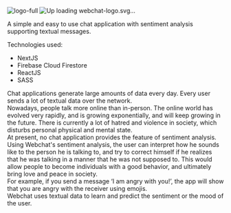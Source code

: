 ![logo-full](https://github.com/Ath1000/webchat/assets/85398966/a0b304e7-ee90-4fa8-94e9-96bbc24fd986)  ![Up<svg width="124" height="46" viewBox="0 0 124 46" fill="none" xmlns="http://www.w3.org/2000/svg">
<path d="M32.5029 0H12.5011C5.59694 0 0 5.59694 0 12.5011V32.5029C0 39.4071 5.59694 45.004 12.5011 45.004H32.5029C39.4071 45.004 45.004 39.4071 45.004 32.5029V12.5011C45.004 5.59694 39.4071 0 32.5029 0Z" fill="url(#paint0_linear_114_162)"/>
<g filter="url(#filter0_d_114_162)">
<path fill-rule="evenodd" clip-rule="evenodd" d="M23.1018 36.2614C30.4526 35.9473 36.3156 29.8886 36.3156 22.4605C36.3156 14.8314 30.1311 8.64673 22.5019 8.64673C14.8729 8.64673 8.68823 14.8314 8.68823 22.4605C8.68823 25.1468 9.45503 27.6539 10.7817 29.7751C10.9148 30.0901 11.1276 30.6644 11.4533 31.707C11.7912 32.7889 11.5769 33.8574 11.3972 34.6905L11.3814 34.7636C11.2988 35.1456 11.2262 35.4812 11.2309 35.7354C11.2335 35.8717 11.2581 35.9929 11.3219 36.0879C11.3873 36.1851 11.4883 36.2467 11.6262 36.2727C11.7568 36.2973 12.0341 36.3151 12.4135 36.3278C12.795 36.3407 13.285 36.3488 13.8443 36.3533C14.9629 36.3621 16.3604 36.3562 17.7264 36.3444C19.0925 36.3327 20.4272 36.3149 21.4206 36.3003C21.9171 36.2929 22.3284 36.2863 22.6155 36.2814C22.7591 36.2791 22.8716 36.2772 22.9482 36.2758L23.0357 36.2743L23.0581 36.2739L23.0637 36.2738H23.0652H23.0656C23.0656 36.2738 23.0656 36.2738 23.0655 36.2629L23.0656 36.2738C23.0792 36.2736 23.0917 36.2689 23.1018 36.2614ZM20.9036 36.1827C16.8403 35.7145 13.3137 33.4832 11.1083 30.2733C11.2292 30.6071 11.3817 31.0587 11.5726 31.6698C11.9215 32.7866 11.6988 33.8854 11.5194 34.7168L11.5056 34.7809C11.4211 35.172 11.3515 35.4941 11.3559 35.7331C11.3583 35.8579 11.3809 35.9515 11.4257 36.0182C11.4689 36.0824 11.5376 36.1288 11.6494 36.1498C11.7687 36.1723 12.0358 36.1899 12.4178 36.2029C12.7977 36.2158 13.2863 36.2238 13.8453 36.2283C14.9627 36.2371 16.3595 36.2312 17.7252 36.2194C18.867 36.2096 19.9868 36.1957 20.9036 36.1827Z" fill="white"/>
<path d="M12.9243 30.8726C12.9287 31.2393 13.0774 31.5794 13.1056 31.9433C13.1301 32.2585 13.2328 32.5639 13.2654 32.8784C13.2706 32.9284 13.2832 32.9813 13.2963 33.0301C13.3202 33.1198 13.2813 32.8447 13.2674 32.7528C13.2283 32.494 13.1604 32.2415 13.0788 31.9936C13.0326 31.8533 12.9872 31.7221 12.9016 31.5996C12.8948 31.5899 12.8706 31.525 12.8586 31.5284C12.8344 31.5354 12.8519 31.791 12.8519 31.8178C12.8519 31.9639 12.8474 32.1086 12.8761 32.2528C12.8968 32.3575 12.9243 32.4576 12.9243 32.5649C12.9243 32.5899 12.9252 32.5146 12.9231 32.4898C12.9143 32.3891 12.8943 32.2863 12.8774 32.187C12.8442 31.9922 12.8058 31.7955 12.7553 31.6043C12.728 31.5012 12.6845 31.3414 12.6102 31.2592C12.5531 31.1961 12.5032 31.1284 12.4592 31.0539C12.3541 30.8759 12.2723 30.7113 12.1323 30.5585C12.0915 30.5139 12.0618 30.4607 12.0115 30.4195C11.9613 30.3785 11.9082 30.3318 11.8611 30.2872C11.8298 30.2577 11.8432 30.2812 11.8584 30.3047C11.8824 30.3418 11.8706 30.3896 11.898 30.4262C11.928 30.4662 11.96 30.5616 11.9692 30.6121C11.9906 30.7301 12.0776 30.8446 12.1027 30.9638C12.1176 31.0345 12.1251 31.0999 12.1417 31.1679C12.1601 31.2436 12.1709 31.3196 12.1873 31.3935C12.1997 31.4494 12.1957 31.5479 12.2236 31.5949C12.251 31.6411 12.2598 31.7186 12.2598 31.7721C12.2598 31.8453 12.3049 31.9081 12.3082 31.987C12.3116 32.0702 12.3542 32.1484 12.3565 32.2313C12.359 32.3213 12.4048 32.404 12.4048 32.4971C12.4048 32.5742 12.4333 32.6363 12.4504 32.7092C12.479 32.8305 12.4532 32.9842 12.4532 33.108C12.4532 33.1872 12.4977 33.2588 12.5014 33.3375C12.5041 33.3928 12.5462 33.4368 12.5498 33.492C12.5514 33.5175 12.5429 33.5499 12.5558 33.5731C12.5766 33.6104 12.562 33.6905 12.562 33.7336C12.562 33.7851 12.562 33.6306 12.562 33.5791" stroke="white" stroke-width="0.375033" stroke-linecap="round"/>
<path d="M12.5152 33.407C12.5152 33.4351 12.515 33.4609 12.5049 33.4875C12.4965 33.5099 12.4982 33.5337 12.4943 33.5571C12.4905 33.5793 12.4818 33.5979 12.4818 33.6205C12.4818 33.6885 12.4818 33.7565 12.4818 33.8245C12.4818 33.8861 12.4714 33.9455 12.4568 34.0044C12.444 34.0551 12.4508 34.1065 12.4376 34.1569C12.4297 34.1875 12.4275 34.2163 12.4275 34.2477C12.4275 34.2742 12.4166 34.2961 12.415 34.3224C12.4135 34.3461 12.4049 34.3763 12.3964 34.398C12.384 34.4302 12.3963 34.3804 12.3973 34.372C12.3996 34.3538 12.4009 34.3383 12.4056 34.32C12.4097 34.3048 12.4134 34.2571 12.4107 34.2727C12.4047 34.3089 12.4015 34.34 12.3866 34.3744C12.3782 34.3937 12.369 34.4106 12.363 34.4304C12.3571 34.4502 12.3501 34.4735 12.3407 34.4917C12.3325 34.5078 12.3278 34.5289 12.3273 34.547C12.327 34.5546 12.3272 34.5521 12.3282 34.5446C12.3309 34.5234 12.3354 34.5025 12.3398 34.4816C12.3575 34.3962 12.3756 34.3113 12.3899 34.2255" stroke="white" stroke-width="0.375033" stroke-linecap="round"/>
<path d="M12.39 34.5342C12.3746 34.5973 12.3647 34.6672 12.3367 34.7267C12.3314 34.738 12.3285 34.7454 12.32 34.7546C12.3073 34.7683 12.294 34.814 12.294 34.768C12.294 34.7514 12.294 34.7346 12.294 34.718C12.294 34.6885 12.2726 34.741 12.2699 34.7481C12.2431 34.8162 12.2209 34.8878 12.1875 34.9529C12.1695 34.988 12.1547 35.023 12.1476 35.0621C12.1405 35.1011 12.1228 35.1371 12.1228 35.1782C12.1228 35.2192 12.1051 35.2549 12.0987 35.2946C12.0935 35.3271 12.0872 35.3601 12.079 35.3922C12.0503 35.5038 12.0429 35.6256 12.0604 35.7392C12.0661 35.7762 12.0729 35.8171 12.0843 35.8526C12.0877 35.8631 12.0934 35.8736 12.0996 35.8828C12.1065 35.8929 12.1114 35.9075 12.1186 35.9162C12.15 35.9542 12.1889 35.9544 12.2272 35.9788C12.2607 36.0002 12.3154 36.0017 12.3545 36.0102C12.3689 36.0133 12.3839 36.0206 12.3986 36.0206C12.4097 36.0206 12.4204 36.0199 12.4311 36.0233C12.4685 36.0351 12.5049 36.0403 12.5433 36.0477C12.5752 36.0538 12.6023 36.0623 12.6349 36.0623C12.6968 36.0623 12.763 36.0562 12.8242 36.0665C12.8621 36.0728 12.8954 36.0791 12.9342 36.0791C12.9782 36.0791 13.0227 36.077 13.0663 36.0832C13.0941 36.0872 13.1227 36.0912 13.1509 36.0916C13.1826 36.0918 13.2066 36.096 13.2369 36.1015C13.2575 36.1053 13.2789 36.1037 13.2997 36.1068C13.3175 36.1096 13.3338 36.1171 13.3514 36.1201C13.3723 36.1236 13.3958 36.1207 13.4168 36.1207C13.4706 36.1207 13.5244 36.1207 13.578 36.1207C13.7063 36.1207 13.8346 36.1207 13.9629 36.1207C13.9813 36.1207 13.9952 36.1276 14.0125 36.1289C14.0354 36.1306 14.0591 36.1291 14.0821 36.1291C14.1545 36.1291 14.2256 36.1375 14.298 36.1375C14.4288 36.1375 14.5592 36.1416 14.69 36.1416C14.743 36.1416 14.7956 36.1459 14.8487 36.1459C14.9002 36.1459 14.9526 36.1427 15.0036 36.15" stroke="white" stroke-width="0.375033" stroke-linecap="round"/>
<path d="M15.0446 36.1201H21.6897" stroke="white" stroke-width="0.375033" stroke-linecap="round"/>
<path d="M12.3247 31.0852C12.3413 31.3669 12.4467 31.633 12.4754 31.9109C12.4907 32.0598 12.5515 32.2227 12.6157 32.3567C12.7611 32.66 12.8177 32.9976 12.8177 33.3317C12.8177 33.6661 12.8177 34.0005 12.8177 34.3347C12.8177 34.4594 12.7707 34.549 12.7438 34.6669C12.7108 34.8112 12.6463 34.9398 12.6013 35.0797C12.5897 35.1162 12.5964 35.1586 12.5959 35.1961C12.5953 35.2377 12.5808 35.2723 12.5739 35.3125C12.5675 35.3498 12.5714 35.3846 12.5562 35.4207C12.5488 35.4382 12.516 35.5205 12.5239 35.4583C12.5405 35.3282 12.5773 35.1974 12.6034 35.0688C12.6498 34.8403 12.6838 34.6089 12.7342 34.3814C12.7598 34.2655 12.7784 34.1536 12.7807 34.0348C12.7829 33.9191 12.7674 34.0313 12.7472 34.0876C12.6903 34.2455 12.6265 34.4011 12.5725 34.56C12.526 34.697 12.4963 34.839 12.4487 34.9757C12.406 35.0977 12.3943 35.2226 12.3425 35.34C12.3066 35.4212 12.1538 35.6227 12.2658 35.6919C12.4907 35.8305 12.7066 35.8548 12.9628 35.8548C13.1876 35.8548 13.4307 35.8295 13.653 35.8624C13.7549 35.8774 13.8587 35.8918 13.9598 35.9109C14.027 35.9236 14.0844 35.9506 14.1542 35.9528C14.4203 35.9608 14.6877 35.9534 14.954 35.9534C15.084 35.9534 15.227 35.9704 15.3559 35.952C15.4424 35.9396 15.5307 35.9078 15.6174 35.8918C15.7291 35.8711 15.8447 35.8623 15.9536 35.8301C16.3225 35.7212 16.7317 35.7562 17.1114 35.7562C17.6909 35.7562 18.2704 35.7562 18.8499 35.7562C19.1954 35.7562 19.5409 35.7562 19.8864 35.7562C19.9438 35.7562 20.0011 35.7562 20.0583 35.7562C20.1161 35.7562 20.0932 35.789 20.1261 35.8055" stroke="white" stroke-width="0.375033" stroke-linecap="round"/>
<path d="M19.3744 35.6575C19.094 35.6436 18.8135 35.6073 18.5329 35.589C18.271 35.5721 18.0171 35.5125 17.7613 35.4576C17.481 35.3975 17.2012 35.3399 16.9218 35.2761C16.6493 35.214 16.3704 35.1862 16.0974 35.1262C15.5662 35.0095 15.0462 34.7384 14.6116 34.4142C14.4753 34.3123 14.3922 34.1923 14.2912 34.0588C14.2206 33.9655 14.1307 33.9026 14.0378 33.8335C13.9503 33.7684 13.89 33.683 13.8222 33.5986C13.7492 33.5078 13.6728 33.4163 13.6093 33.3186C13.5053 33.1585 13.4025 32.9979 13.2984 32.8379C13.2343 32.7394 13.2065 32.6256 13.1574 32.5216C13.1341 32.4725 13.0663 32.3439 13.0643 32.4764C13.0598 32.7706 13.0643 33.0654 13.0643 33.3597C13.0643 33.476 13.0855 33.6146 13.0588 33.7281C13.0316 33.8431 12.9859 33.9609 12.9684 34.0773C12.9534 34.1774 12.9176 34.2789 12.9164 34.3785C12.9151 34.4804 12.904 34.5814 12.904 34.6839C12.904 34.7806 12.9059 34.8775 12.904 34.9742C12.9025 35.0561 12.8646 35.1277 12.8451 35.2056C12.8267 35.2792 12.7966 35.3582 12.7712 35.4303C12.7506 35.4886 12.7506 35.5518 12.7342 35.611C12.7168 35.6738 12.7749 35.6175 12.7937 35.6014C12.8441 35.5584 12.91 35.5096 12.9479 35.4549C12.9765 35.4134 12.9967 35.3594 13.0095 35.3111C13.0256 35.2494 13.0608 35.1959 13.0765 35.1343C13.1271 34.9376 13.1323 34.7318 13.1629 34.5319C13.177 34.4395 13.2054 34.35 13.2176 34.2573C13.2276 34.181 13.2195 34.1043 13.2271 34.028C13.2348 33.9527 13.2553 33.8835 13.2724 33.8102C13.2902 33.7341 13.2914 33.6555 13.3134 33.5802C13.3339 33.5103 13.3512 33.4474 13.36 33.3747C13.3637 33.3446 13.3839 33.2727 13.3847 33.3487C13.3877 33.6581 13.3847 33.9677 13.3847 34.2771C13.3847 34.5402 13.4077 34.8148 13.3724 35.0755C13.3572 35.1876 13.3139 35.2919 13.3108 35.4055C13.3098 35.4413 13.2559 35.5158 13.2244 35.5315C13.1811 35.5531 13.1013 35.618 13.1013 35.5398C13.1013 35.1203 13.1843 34.6881 13.2641 34.2771C13.3217 33.9816 13.2984 33.6748 13.2984 33.3747C13.2984 33.2319 13.2984 33.089 13.2984 32.9462" stroke="white" stroke-width="0.375033" stroke-linecap="round"/>
<path d="M13.0889 32.0588C13.4394 32.2937 13.7502 32.5816 14.0995 32.8189C14.2891 32.9477 14.4831 33.0837 14.6898 33.1846C14.7189 33.1988 14.8508 33.2626 14.7499 33.1982C14.2116 32.8547 13.6386 32.5793 13.0848 32.2644C12.995 32.2132 13.2098 32.4302 13.286 32.4999C13.552 32.7422 13.8954 32.9063 14.2119 33.0709C14.3124 33.1232 14.4179 33.1832 14.5281 33.2147C14.5638 33.2248 14.4584 33.1893 14.4226 33.1791C14.1901 33.1122 13.9583 33.0584 13.7188 33.0216C13.6902 33.0172 13.6049 33.0068 13.6318 33.0174C13.7054 33.0466 13.7861 33.0666 13.8626 33.0846C14.357 33.2012 14.863 33.2763 15.3607 33.379C15.5721 33.4226 15.7837 33.4653 15.9954 33.5077C16.0454 33.5177 16.1964 33.5378 16.1454 33.5378C16.065 33.5378 15.9686 33.5158 15.8934 33.503C15.5341 33.4412 15.1768 33.3757 14.8143 33.3338C14.4648 33.2934 14.112 33.2654 13.7599 33.2639C13.6962 33.2637 13.6283 33.2638 13.5654 33.2791C13.4579 33.305 13.6451 33.3725 13.6641 33.3776C13.9556 33.4566 14.2731 33.4386 14.5719 33.4392C14.673 33.4395 14.7825 33.4295 14.8835 33.4413C14.9245 33.4461 14.8035 33.4648 14.7623 33.468C14.4496 33.4921 14.1335 33.472 13.8202 33.479C13.7609 33.4802 13.6843 33.4758 13.6243 33.4878C13.562 33.5003 13.7512 33.4886 13.8147 33.4886C14.2782 33.4886 14.743 33.4835 15.2059 33.5132C15.2599 33.5166 15.419 33.5347 15.3655 33.5426C15.2549 33.559 15.1346 33.55 15.0238 33.5502C14.6111 33.551 14.1969 33.539 13.7846 33.5583C13.6737 33.5636 13.343 33.5761 13.4532 33.5899C13.8437 33.6387 14.2466 33.6211 14.639 33.6241C15.0553 33.6272 15.4787 33.6294 15.8906 33.6981C15.8974 33.6992 15.9049 33.6996 15.9105 33.7035C15.9234 33.7125 15.8796 33.7094 15.864 33.7097C15.7475 33.7125 15.6306 33.7104 15.5141 33.7104C15.0774 33.7104 14.6366 33.6929 14.2009 33.7241C14.0718 33.7334 13.9383 33.7469 13.8119 33.7761C13.7596 33.7882 13.7733 33.7989 13.8174 33.809C14.1185 33.8779 14.4355 33.8983 14.7432 33.9049C14.926 33.9088 15.1093 33.9076 15.2922 33.9076C15.3417 33.9076 15.4342 33.8964 15.4881 33.9103C15.5118 33.9165 15.4393 33.9186 15.4148 33.9193C15.2746 33.9223 15.1339 33.9196 14.9937 33.9199C14.6188 33.9205 14.2091 33.8833 13.8393 33.9638C13.7529 33.9825 13.8677 34.0038 13.8832 34.0069C14.053 34.04 14.2285 34.0453 14.4007 34.05C14.8538 34.0624 15.3075 34.0555 15.7606 34.0555C16.5749 34.0555 14.1318 34.048 13.3175 34.0583C13.177 34.06 13.0326 34.0584 12.8924 34.0739C12.8444 34.0793 12.8456 34.0881 12.8917 34.1006C13.3593 34.2275 13.8586 34.2748 14.3377 34.3307C14.931 34.4 15.5311 34.4467 16.1139 34.5841C16.1458 34.5916 16.2358 34.6094 16.1405 34.6156C15.9749 34.6263 15.8072 34.6222 15.6415 34.6224C15.1223 34.6232 14.5939 34.5944 14.0762 34.6402C14.0293 34.6443 13.9007 34.6444 13.9386 34.6723C13.9858 34.7072 14.1518 34.7115 14.1954 34.7156C14.8204 34.7732 15.4555 34.7445 16.0824 34.7456C16.1221 34.7457 16.1618 34.7456 16.2015 34.7463C16.2888 34.7478 16.1874 34.7512 16.17 34.7518C15.911 34.76 15.6514 34.7577 15.3922 34.758C14.7905 34.7585 14.1889 34.7546 13.5873 34.7676C13.513 34.7692 13.5984 34.7463 13.6188 34.7402C13.7487 34.7012 13.8807 34.6702 14.0118 34.6361C14.031 34.6312 14.1746 34.6086 14.1974 34.5799C14.2232 34.5477 14.1175 34.5564 14.0762 34.5539C13.7981 34.5367 13.5138 34.5431 13.2354 34.5512C13.1906 34.5526 13.0575 34.5604 13.1019 34.5663C13.2325 34.5836 13.3744 34.5728 13.5052 34.5731C13.8402 34.5737 14.1752 34.5731 14.5104 34.5731C14.9414 34.5731 13.6284 34.5246 13.2204 34.6634C13.0604 34.718 13.2939 34.8288 13.3463 34.8525C13.6701 34.9977 14.0248 35.0586 14.3734 35.1099C14.4434 35.1202 14.5139 35.1312 14.5843 35.1386C14.5988 35.1402 14.6163 35.14 14.587 35.14C14.3119 35.14 14.0362 35.1351 13.7613 35.1455C13.6454 35.1499 13.5155 35.1504 13.4039 35.1886C13.3175 35.2181 13.4345 35.2229 13.449 35.2236C13.9937 35.2477 14.5431 35.2251 15.0882 35.2262C15.2462 35.2266 15.4136 35.2184 15.5716 35.2386C15.5831 35.2401 15.5954 35.2405 15.6059 35.2455C15.6249 35.2545 15.564 35.2507 15.5428 35.251C15.0573 35.2546 14.5713 35.2426 14.0858 35.2564C13.939 35.2606 13.7717 35.2563 13.6278 35.2955C13.5164 35.3259 13.6829 35.357 13.6956 35.3591C13.935 35.3989 14.1861 35.3938 14.4275 35.3968C14.7116 35.4003 14.9958 35.3989 15.2799 35.3989C15.3727 35.3989 15.4742 35.391 15.5675 35.3995C15.6294 35.4051 15.4433 35.4073 15.3812 35.4084C14.9974 35.416 14.6134 35.4049 14.2296 35.4166C14.0516 35.4221 13.8719 35.4274 13.6948 35.4475C13.6718 35.45 13.6128 35.4714 13.6339 35.481C13.7373 35.5283 13.8732 35.544 13.9817 35.557C14.3024 35.5954 14.6261 35.6009 14.9485 35.6057C15.1819 35.609 15.4156 35.6053 15.649 35.6098C15.677 35.6103 15.8386 35.5994 15.8756 35.6275C15.8806 35.6314 15.8634 35.6313 15.8571 35.6317C15.8225 35.6339 15.6699 35.633 15.664 35.633C15.4456 35.633 15.2272 35.633 15.0088 35.633C14.5788 35.633 14.1422 35.6129 13.7133 35.6522C13.7003 35.6534 13.6266 35.6577 13.7072 35.6577C13.8703 35.6577 14.0336 35.6577 14.1967 35.6577C14.8599 35.6577 15.5232 35.6577 16.1864 35.6577C16.3112 35.6577 16.4388 35.6524 16.5637 35.6583C16.6342 35.6617 16.4227 35.6663 16.3522 35.6673C15.0238 35.6855 13.6943 35.67 12.3659 35.67C11.3488 35.67 14.3999 35.6665 15.4168 35.67C15.7084 35.6709 16.5818 35.6952 16.2905 35.7069C16.0568 35.7164 15.8206 35.7069 15.5866 35.7069C15.4552 35.7069 15.0612 35.6997 15.1923 35.7097C15.6632 35.7459 16.1508 35.6765 16.6164 35.6179C16.8713 35.5859 17.1256 35.5459 17.3785 35.5009C17.4619 35.486 17.548 35.4724 17.6284 35.444C17.6739 35.428 17.6548 35.4211 17.6168 35.418C17.4843 35.407 17.349 35.4114 17.2162 35.4111C16.6204 35.4103 14.8342 35.412 15.4292 35.4426C16.1151 35.478 16.8091 35.4481 17.4956 35.4481C17.7647 35.4481 18.0338 35.4481 18.3028 35.4481C18.352 35.4481 18.4987 35.4443 18.4501 35.4509C18.3328 35.4668 18.1983 35.4593 18.0837 35.4598C17.5938 35.4621 17.1037 35.4605 16.6137 35.4605C15.7574 35.4605 14.901 35.4605 14.0447 35.4605C14.0007 35.4605 13.9566 35.4605 13.9126 35.4605C13.8918 35.4605 13.8711 35.4605 13.8503 35.4605C13.8393 35.4605 13.8722 35.4605 13.8832 35.4605C14.1397 35.4605 14.3962 35.4609 14.6528 35.4605C15.1707 35.4596 15.6885 35.456 16.2063 35.4475C16.5033 35.4426 16.8058 35.4453 17.1026 35.4208C17.1402 35.4176 17.2485 35.4064 17.2129 35.394C17.1285 35.3649 16.9148 35.387 16.8492 35.3865C15.9944 35.3805 15.1426 35.327 14.2885 35.2961C14.1685 35.2918 13.8082 35.2879 13.9283 35.2879C14.0867 35.2879 14.2451 35.2888 14.4035 35.2879C15.5357 35.2821 16.6771 35.2621 17.8009 35.114C17.9532 35.094 18.1636 35.0799 18.3138 35.025C18.3756 35.0025 18.1857 34.9911 18.1201 34.988C17.317 34.95 16.5067 34.9798 15.7031 34.9798C15.1951 34.9798 13.6709 34.9798 14.179 34.9798C14.6929 34.9798 15.2069 34.9798 15.7209 34.9798C16.4074 34.9798 17.0939 34.9798 17.7804 34.9798C18.3062 34.9798 16.7287 34.9798 16.2029 34.9798C15.5876 34.9798 13.7417 34.9828 14.357 34.9798C15.1242 34.9761 15.8794 34.8963 16.6369 34.7745C16.7397 34.7578 16.8422 34.7395 16.9445 34.7196C16.9989 34.7091 17.1424 34.7041 17.1019 34.6662C17.0359 34.6044 16.7468 34.6207 16.6822 34.6183C16.058 34.5951 15.4331 34.6169 14.8089 34.5909C14.785 34.5899 14.7613 34.5894 14.7376 34.5868C14.6864 34.5811 14.8408 34.5854 14.8924 34.5854C15.1941 34.5854 15.4958 34.5867 15.7975 34.5854C16.1533 34.5839 16.5111 34.5859 16.8657 34.5532C16.9301 34.5473 17.1154 34.5117 17.0519 34.4992C16.8691 34.4629 16.6561 34.4774 16.4733 34.4759C16.1061 34.4727 15.7389 34.4753 15.3717 34.4746C15.2348 34.4742 14.8312 34.4991 14.9615 34.4574C15.1251 34.405 15.3145 34.3965 15.4826 34.3663C15.601 34.345 15.7694 34.334 15.8811 34.2773C15.9451 34.2448 15.836 34.203 15.8195 34.1965C15.657 34.133 15.4691 34.122 15.2963 34.1171C15.2902 34.1169 15.2279 34.1176 15.2847 34.1095C15.3917 34.0943 15.5 34.0876 15.6072 34.0746C15.7557 34.0566 15.9034 34.0329 16.0509 34.0083C16.0863 34.0023 16.2063 33.9961 16.2453 33.9691C16.269 33.9529 16.1885 33.9583 16.1598 33.9589C16.0864 33.9605 16.0128 33.9673 15.94 33.976C15.8271 33.9896 15.9385 34.0221 15.9865 34.0363C16.0106 34.0434 16.1574 34.0623 16.1673 34.091C16.1827 34.1361 16.2012 34.1804 16.2165 34.2253C16.2477 34.3158 16.1432 34.4368 16.0741 34.4786C15.9835 34.5336 15.8521 34.5159 15.751 34.5334C15.6636 34.5484 15.5731 34.5948 15.5223 34.6703C15.4641 34.7568 15.4385 34.8762 15.4333 34.9785C15.4267 35.1077 15.4181 35.2494 15.4361 35.3783C15.4523 35.4955 15.5833 35.5569 15.6935 35.559C15.9671 35.5645 16.2414 35.559 16.5151 35.559" stroke="white" stroke-width="0.375033" stroke-linecap="round"/>
<path d="M14.0997 34.2282C13.9305 34.0929 13.7684 33.9576 13.6368 33.7844C13.6091 33.7481 13.5959 33.7085 13.5696 33.6733" stroke="white" stroke-width="0.375033" stroke-linecap="round"/>
<path d="M13.5817 34.1043C13.5536 34.0313 13.4956 33.9392 13.4956 33.8582" stroke="white" stroke-width="0.375033" stroke-linecap="round"/>
<path d="M11.2012 30.2368C11.2692 30.3313 11.3338 30.4373 11.3604 30.5507C11.3771 30.6214 11.4065 30.6895 11.4246 30.7601C11.4347 30.7999 11.4586 30.8264 11.4618 30.8676C11.4631 30.8845 11.4858 30.9049 11.4918 30.9235C11.4986 30.9448 11.4984 30.9678 11.513 30.9856C11.5542 31.0359 11.6077 31.1385 11.6107 31.2069C11.6161 31.327 11.6792 31.4394 11.6852 31.5586C11.6868 31.5913 11.6956 31.6427 11.7131 31.6702C11.7408 31.7137 11.7466 31.7782 11.7829 31.8146C11.8172 31.8488 11.827 31.9312 11.8434 31.9753C11.8707 32.0486 11.8921 32.1426 11.8998 32.22C11.9058 32.2796 11.9321 32.3393 11.9365 32.3984C11.9389 32.4299 11.9521 32.4599 11.9624 32.4894C11.9821 32.5461 11.9738 32.608 11.9882 32.6657C12.0095 32.7508 12.0186 32.8255 12.0203 32.9124C12.0212 32.9573 12.0443 32.9972 12.0534 33.0406C12.0668 33.1046 12.0575 33.1777 12.0575 33.2428C12.0575 33.3143 12.0575 33.3858 12.0575 33.4574C12.0575 33.4715 12.0575 33.5519 12.0575 33.5024C12.0575 33.464 12.0575 33.4255 12.0575 33.3871C12.0575 33.3306 12.0536 33.2768 12.0487 33.2211C12.046 33.1892 12.0288 33.168 12.0208 33.1373C12.0167 33.1214 12.0017 33.0688 12.0017 33.1131C12.0017 33.2612 12.0086 33.4031 11.9758 33.5464C11.9635 33.6004 11.9738 33.6691 11.9738 33.7243C11.9738 33.7971 11.977 33.8708 11.9738 33.9435C11.971 34.0048 11.9338 34.066 11.9277 34.127C11.9219 34.1849 11.8963 34.2348 11.8853 34.2899C11.8686 34.3738 11.8554 34.4573 11.8414 34.5413C11.8333 34.5897 11.8066 34.6318 11.799 34.6798C11.7914 34.7276 11.7919 34.7635 11.7741 34.8102C11.7465 34.883 11.7252 34.9759 11.7224 35.0542C11.7209 35.0976 11.6941 35.127 11.6873 35.168C11.6818 35.2011 11.6851 35.2365 11.6702 35.2679C11.6504 35.3096 11.6141 35.3619 11.6107 35.41C11.6095 35.4274 11.5881 35.4673 11.6014 35.4255C11.6113 35.3948 11.6105 35.3639 11.6206 35.333C11.6433 35.2629 11.6335 35.1935 11.6614 35.1246C11.6787 35.0819 11.6972 35.0355 11.7178 34.9942C11.7238 34.9822 11.7416 34.9282 11.741 34.9529C11.7397 35.0106 11.725 35.073 11.7111 35.1288C11.6989 35.1775 11.691 35.232 11.6749 35.2793C11.6456 35.3649 11.6364 35.4552 11.6128 35.5424C11.6037 35.576 11.5735 35.6879 11.5735 35.5937C11.5735 35.5544 11.5737 35.5233 11.5875 35.4865C11.5937 35.47 11.612 35.3941 11.6107 35.441C11.6094 35.4877 11.5928 35.53 11.5776 35.5734C11.5672 35.6035 11.577 35.637 11.5689 35.6681C11.5681 35.6711 11.5442 35.7789 11.5363 35.7711C11.5141 35.7488 11.5378 35.5583 11.5549 35.5378C11.5945 35.4903 11.5435 35.6617 11.527 35.7213C11.5186 35.7517 11.5151 35.7828 11.5083 35.8134C11.4993 35.8541 11.499 35.8919 11.499 35.9333C11.499 35.998 11.5676 35.9918 11.6118 36.0083C11.7155 36.0472 11.8324 36.0132 11.936 36.0586C11.9688 36.0728 12.0331 36.0798 12.0689 36.0823C12.0901 36.0837 12.105 36.1002 12.1248 36.101C12.1474 36.1017 12.1703 36.101 12.193 36.101C12.2165 36.101 12.262 36.1065 12.223 36.0771C12.1564 36.0272 12.0724 35.9977 12.0296 35.9199C11.976 35.8224 11.9272 35.7084 11.9272 35.5962C11.9272 35.5719 11.9387 35.4088 11.9122 35.4985C11.8909 35.5705 11.8635 35.6394 11.8357 35.7089C11.8213 35.7451 11.8237 35.7867 11.8062 35.8217C11.7683 35.8974 11.8481 35.657 11.8776 35.5775C11.9206 35.4617 11.9728 35.3493 12.01 35.2311C12.0452 35.1189 12.0636 35.0017 12.0844 34.8862C12.1136 34.7238 12.1446 34.5595 12.1858 34.3996C12.2015 34.3386 12.2058 34.2762 12.223 34.2155C12.2396 34.1572 12.2322 34.094 12.2499 34.0377C12.2811 33.9384 12.3165 33.8178 12.3182 33.7119C12.3197 33.6114 12.3182 33.5109 12.3182 33.4103C12.3182 33.3307 12.3282 33.2437 12.3176 33.1647C12.3081 33.0929 12.3108 33.0203 12.2902 32.9496C12.2755 32.8989 12.2746 32.8434 12.2644 32.7914C12.2565 32.7513 12.237 32.7165 12.2297 32.6755C12.2162 32.5995 12.1982 32.5208 12.1785 32.4459C12.1513 32.3419 12.1377 32.233 12.1046 32.131C12.0748 32.0394 12.0682 31.9365 12.0317 31.8481C12.0016 31.7755 12.0002 31.6896 11.9738 31.6154C11.9447 31.5342 11.9584 31.4358 11.9231 31.3589C11.8983 31.305 11.8976 31.2314 11.8341 31.2234" stroke="white" stroke-width="0.375033" stroke-linecap="round"/>
<path d="M11.4873 31.0044C11.4901 31.1023 11.5088 31.2008 11.5197 31.298C11.5283 31.3757 11.5255 31.248 11.5234 31.2313C11.5195 31.1994 11.5054 31.1705 11.5018 31.1388C11.4966 31.0916 11.5097 31.1779 11.513 31.1885C11.5563 31.3262 11.6196 31.451 11.6515 31.5928C11.6664 31.659 11.6837 31.7242 11.7005 31.7898C11.712 31.8349 11.7149 31.8756 11.7374 31.9176C11.7761 31.9899 11.8121 32.0783 11.8224 32.1605C11.8295 32.2172 11.8483 32.2709 11.8605 32.3273C11.8737 32.3875 11.8755 32.4508 11.8755 32.5121C11.8755 32.6948 11.8755 32.8774 11.8755 33.06C11.8755 33.1387 11.8755 33.2173 11.8755 33.296C11.8755 33.3672 11.8973 33.4351 11.8887 33.5092C11.8844 33.5467 11.8873 33.5893 11.8721 33.624C11.8605 33.6505 11.8531 33.6852 11.8531 33.714C11.8531 33.7577 11.843 33.8088 11.8344 33.8517C11.8253 33.8971 11.83 33.942 11.8195 33.9876C11.7976 34.0824 11.7677 34.1773 11.7556 34.2742C11.7431 34.3746 11.7017 34.4731 11.6963 34.5757C11.6936 34.6277 11.6734 34.6786 11.6623 34.7292C11.653 34.7716 11.643 34.8134 11.6349 34.8561C11.6177 34.9477 11.5876 35.0413 11.5582 35.1293C11.5303 35.213 11.5152 35.3018 11.5022 35.3889C11.4925 35.4548 11.4724 35.5131 11.4724 35.5801" stroke="white" stroke-width="0.375033" stroke-linecap="round"/>
<path d="M10.5386 29.2302C10.857 29.8344 11.0096 30.202 11.2428 30.8162" stroke="white" stroke-width="0.125011" stroke-linecap="round"/>
</g>
<path d="M60.2121 28.2651L57.004 16.5327H58.4477L60.8996 26.0883H61.0142L63.5118 16.5327H65.116L67.6136 26.0883H67.7282L70.1801 16.5327H71.6238L68.4157 28.2651H66.9491L64.3598 18.9159H64.268L61.6786 28.2651H60.2121ZM76.0808 28.4485C75.2328 28.4485 74.5015 28.2614 73.8866 27.887C73.2755 27.5089 72.8039 26.982 72.4715 26.3059C72.1432 25.6262 71.979 24.8356 71.979 23.9343C71.979 23.033 72.1432 22.2386 72.4715 21.5512C72.8039 20.8598 73.2661 20.3214 73.8579 19.9356C74.4538 19.5461 75.1488 19.3513 75.9431 19.3513C76.4016 19.3513 76.8541 19.4276 77.3009 19.5805C77.7478 19.7333 78.1546 19.9815 78.5211 20.3251C78.8878 20.6651 79.18 21.1158 79.3976 21.6772C79.6154 22.2386 79.7241 22.9298 79.7241 23.751V24.3239H72.9414V23.1551H78.3493C78.3493 22.6587 78.25 22.2156 78.0514 21.8261C77.8566 21.4365 77.5779 21.129 77.2151 20.9039C76.8559 20.6785 76.4321 20.5657 75.9431 20.5657C75.4047 20.5657 74.9388 20.6995 74.5454 20.9669C74.1558 21.2304 73.8561 21.574 73.646 21.998C73.4359 22.422 73.3309 22.8763 73.3309 23.3615V24.1405C73.3309 24.805 73.4455 25.3684 73.6746 25.8305C73.9076 26.2888 74.2303 26.6383 74.6428 26.8788C75.0552 27.1156 75.5346 27.234 76.0808 27.234C76.4358 27.234 76.7566 27.1845 77.0431 27.0851C77.3334 26.982 77.5836 26.8292 77.7936 26.6267C78.0037 26.4205 78.166 26.1646 78.2806 25.8591L79.5867 26.2258C79.4492 26.6687 79.2181 27.0584 78.8935 27.3945C78.5688 27.7267 78.1679 27.9864 77.6905 28.1736C77.213 28.3569 76.6765 28.4485 76.0808 28.4485ZM81.9641 28.2651V16.5327H83.316V20.8637H83.4306C83.5299 20.7109 83.6674 20.5162 83.8432 20.2794C84.0226 20.0388 84.2786 19.8248 84.6108 19.6376C84.9469 19.4467 85.4014 19.3513 85.9743 19.3513C86.7152 19.3513 87.3682 19.5365 87.9335 19.907C88.4986 20.2774 88.9397 20.8025 89.2568 21.4824C89.5738 22.1622 89.7322 22.9642 89.7322 23.8885C89.7322 24.8203 89.5738 25.628 89.2568 26.3116C88.9397 26.9915 88.5007 27.5185 87.9392 27.8928C87.3778 28.2633 86.7305 28.4485 85.9972 28.4485C85.4319 28.4485 84.9793 28.3549 84.6394 28.1678C84.2996 27.9768 84.0379 27.761 83.8546 27.5205C83.6713 27.276 83.5299 27.0735 83.4306 26.9132H83.2703V28.2651H81.9641ZM83.2932 23.8656C83.2932 24.53 83.3906 25.1164 83.5854 25.6242C83.7802 26.1283 84.0647 26.5237 84.4389 26.8101C84.8133 27.0927 85.2715 27.234 85.8138 27.234C86.3791 27.234 86.8508 27.0851 87.2289 26.7872C87.6107 26.4854 87.8972 26.0806 88.0881 25.5728C88.2829 25.0609 88.3803 24.4919 88.3803 23.8656C88.3803 23.2469 88.2849 22.6893 88.0938 22.1927C87.9068 21.6925 87.6221 21.2971 87.2403 21.0069C86.8622 20.7128 86.3867 20.5657 85.8138 20.5657C85.2638 20.5657 84.8017 20.7052 84.4275 20.984C84.0532 21.2589 83.7706 21.6448 83.5797 22.1411C83.3886 22.6339 83.2932 23.2086 83.2932 23.8656ZM95.3751 28.4485C94.5502 28.4485 93.8397 28.2537 93.244 27.8642C92.6483 27.4747 92.1899 26.9381 91.8691 26.2543C91.5483 25.5707 91.388 24.7898 91.388 23.9113C91.388 23.0177 91.5522 22.229 91.8805 21.5454C92.2129 20.858 92.675 20.3214 93.2669 19.9356C93.8627 19.5461 94.5578 19.3513 95.3521 19.3513C95.9708 19.3513 96.5284 19.4659 97.025 19.6949C97.5215 19.9242 97.9282 20.245 98.2451 20.6575C98.5622 21.0699 98.7588 21.5512 98.8353 22.1012H97.4832C97.3802 21.7 97.151 21.345 96.7958 21.0356C96.4444 20.7224 95.9708 20.5657 95.3751 20.5657C94.848 20.5657 94.3859 20.7032 93.9888 20.9783C93.5954 21.2493 93.2879 21.6332 93.0664 22.1297C92.8488 22.6224 92.7399 23.201 92.7399 23.8656C92.7399 24.5453 92.8468 25.1374 93.0607 25.6415C93.2785 26.1456 93.584 26.537 93.9773 26.8158C94.3744 27.0946 94.8404 27.234 95.3751 27.234C95.7265 27.234 96.0453 27.1729 96.3318 27.0507C96.6183 26.9285 96.8608 26.7528 97.0594 26.5237C97.2579 26.2945 97.3992 26.0196 97.4832 25.6988H98.8353C98.7588 26.2182 98.5698 26.686 98.2682 27.1023C97.9702 27.5147 97.575 27.8432 97.0823 28.0877C96.5934 28.3282 96.0243 28.4485 95.3751 28.4485ZM102.164 22.9718V28.2651H100.812V16.5327H102.164V20.8408H102.278C102.485 20.3863 102.794 20.0253 103.206 19.758C103.623 19.4869 104.176 19.3513 104.868 19.3513C105.467 19.3513 105.992 19.4716 106.443 19.7123C106.894 19.949 107.243 20.3137 107.491 20.8064C107.743 21.2952 107.869 21.9178 107.869 22.674V28.2651H106.518V22.7656C106.518 22.0667 106.336 21.5263 105.973 21.1443C105.614 20.7587 105.116 20.5657 104.478 20.5657C104.035 20.5657 103.638 20.6593 103.286 20.8465C102.939 21.0336 102.664 21.3066 102.461 21.6658C102.263 22.0247 102.164 22.4601 102.164 22.9718ZM112.932 28.4715C112.375 28.4715 111.869 28.3665 111.414 28.1564C110.96 27.9425 110.599 27.635 110.331 27.234C110.064 26.8292 109.93 26.3404 109.93 25.7675C109.93 25.2634 110.03 24.8547 110.228 24.5415C110.427 24.2245 110.692 23.9763 111.025 23.7967C111.357 23.6172 111.724 23.4836 112.124 23.3958C112.529 23.3042 112.936 23.2316 113.345 23.1781C113.879 23.1094 114.313 23.0578 114.645 23.0234C114.981 22.9852 115.226 22.9222 115.378 22.8343C115.535 22.7464 115.613 22.5937 115.613 22.3761V22.3302C115.613 21.7651 115.459 21.3258 115.149 21.0126C114.844 20.6995 114.38 20.5429 113.757 20.5429C113.112 20.5429 112.606 20.6842 112.239 20.9669C111.872 21.2493 111.615 21.5512 111.466 21.8719L110.182 21.4137C110.412 20.879 110.717 20.4627 111.099 20.1648C111.485 19.863 111.905 19.6529 112.359 19.5346C112.818 19.4125 113.268 19.3513 113.711 19.3513C113.994 19.3513 114.319 19.3856 114.685 19.4545C115.056 19.5193 115.413 19.655 115.757 19.8611C116.104 20.0673 116.392 20.3787 116.621 20.795C116.851 21.2112 116.965 21.7688 116.965 22.4677V28.2651H115.613V27.0735H115.544C115.453 27.2646 115.3 27.469 115.086 27.6866C114.872 27.9044 114.588 28.0895 114.233 28.2423C113.877 28.395 113.444 28.4715 112.932 28.4715ZM113.138 27.2569C113.673 27.2569 114.124 27.1519 114.491 26.9418C114.861 26.7317 115.14 26.4607 115.327 26.1283C115.518 25.7961 115.613 25.4467 115.613 25.0801V23.8426C115.556 23.9113 115.43 23.9743 115.235 24.0316C115.044 24.0851 114.823 24.1328 114.571 24.1748C114.322 24.2131 114.08 24.2474 113.843 24.278C113.61 24.3047 113.421 24.3277 113.276 24.3467C112.925 24.3926 112.596 24.467 112.291 24.5702C111.989 24.6695 111.745 24.8203 111.557 25.0228C111.374 25.2214 111.282 25.4924 111.282 25.8362C111.282 26.3059 111.456 26.6612 111.804 26.9018C112.155 27.1386 112.6 27.2569 113.138 27.2569ZM123.26 19.4659V20.6116H118.7V19.4659H123.26ZM120.029 17.3576H121.381V25.7445C121.381 26.1265 121.436 26.413 121.547 26.6039C121.661 26.7911 121.807 26.9171 121.982 26.982C122.162 27.0431 122.351 27.0735 122.549 27.0735C122.698 27.0735 122.821 27.066 122.916 27.0507C123.011 27.0315 123.088 27.0164 123.145 27.0048L123.42 28.2194C123.328 28.2537 123.201 28.2882 123.036 28.3224C122.872 28.3608 122.664 28.3797 122.412 28.3797C122.03 28.3797 121.656 28.2977 121.289 28.1334C120.926 27.9692 120.624 27.719 120.384 27.3829C120.147 27.0468 120.029 26.623 120.029 26.1112V17.3576Z" fill="url(#paint1_linear_114_162)"/>
<path d="M60.2121 28.2651L57.004 16.5327H58.4477L60.8996 26.0883H61.0142L63.5118 16.5327H65.116L67.6136 26.0883H67.7282L70.1801 16.5327H71.6238L68.4157 28.2651H66.9491L64.3598 18.9159H64.268L61.6786 28.2651H60.2121ZM76.0808 28.4485C75.2328 28.4485 74.5015 28.2614 73.8866 27.887C73.2755 27.5089 72.8039 26.982 72.4715 26.3059C72.1432 25.6262 71.979 24.8356 71.979 23.9343C71.979 23.033 72.1432 22.2386 72.4715 21.5512C72.8039 20.8598 73.2661 20.3214 73.8579 19.9356C74.4538 19.5461 75.1488 19.3513 75.9431 19.3513C76.4016 19.3513 76.8541 19.4276 77.3009 19.5805C77.7478 19.7333 78.1546 19.9815 78.5211 20.3251C78.8878 20.6651 79.18 21.1158 79.3976 21.6772C79.6154 22.2386 79.7241 22.9298 79.7241 23.751V24.3239H72.9414V23.1551H78.3493C78.3493 22.6587 78.25 22.2156 78.0514 21.8261C77.8566 21.4365 77.5779 21.129 77.2151 20.9039C76.8559 20.6785 76.4321 20.5657 75.9431 20.5657C75.4047 20.5657 74.9388 20.6995 74.5454 20.9669C74.1558 21.2304 73.8561 21.574 73.646 21.998C73.4359 22.422 73.3309 22.8763 73.3309 23.3615V24.1405C73.3309 24.805 73.4455 25.3684 73.6746 25.8305C73.9076 26.2888 74.2303 26.6383 74.6428 26.8788C75.0552 27.1156 75.5346 27.234 76.0808 27.234C76.4358 27.234 76.7566 27.1845 77.0431 27.0851C77.3334 26.982 77.5836 26.8292 77.7936 26.6267C78.0037 26.4205 78.166 26.1646 78.2806 25.8591L79.5867 26.2258C79.4492 26.6687 79.2181 27.0584 78.8935 27.3945C78.5688 27.7267 78.1679 27.9864 77.6905 28.1736C77.213 28.3569 76.6765 28.4485 76.0808 28.4485ZM81.9641 28.2651V16.5327H83.316V20.8637H83.4306C83.5299 20.7109 83.6674 20.5162 83.8432 20.2794C84.0226 20.0388 84.2786 19.8248 84.6108 19.6376C84.9469 19.4467 85.4014 19.3513 85.9743 19.3513C86.7152 19.3513 87.3682 19.5365 87.9335 19.907C88.4986 20.2774 88.9397 20.8025 89.2568 21.4824C89.5738 22.1622 89.7322 22.9642 89.7322 23.8885C89.7322 24.8203 89.5738 25.628 89.2568 26.3116C88.9397 26.9915 88.5007 27.5185 87.9392 27.8928C87.3778 28.2633 86.7305 28.4485 85.9972 28.4485C85.4319 28.4485 84.9793 28.3549 84.6394 28.1678C84.2996 27.9768 84.0379 27.761 83.8546 27.5205C83.6713 27.276 83.5299 27.0735 83.4306 26.9132H83.2703V28.2651H81.9641ZM83.2932 23.8656C83.2932 24.53 83.3906 25.1164 83.5854 25.6242C83.7802 26.1283 84.0647 26.5237 84.4389 26.8101C84.8133 27.0927 85.2715 27.234 85.8138 27.234C86.3791 27.234 86.8508 27.0851 87.2289 26.7872C87.6107 26.4854 87.8972 26.0806 88.0881 25.5728C88.2829 25.0609 88.3803 24.4919 88.3803 23.8656C88.3803 23.2469 88.2849 22.6893 88.0938 22.1927C87.9068 21.6925 87.6221 21.2971 87.2403 21.0069C86.8622 20.7128 86.3867 20.5657 85.8138 20.5657C85.2638 20.5657 84.8017 20.7052 84.4275 20.984C84.0532 21.2589 83.7706 21.6448 83.5797 22.1411C83.3886 22.6339 83.2932 23.2086 83.2932 23.8656ZM95.3751 28.4485C94.5502 28.4485 93.8397 28.2537 93.244 27.8642C92.6483 27.4747 92.1899 26.9381 91.8691 26.2543C91.5483 25.5707 91.388 24.7898 91.388 23.9113C91.388 23.0177 91.5522 22.229 91.8805 21.5454C92.2129 20.858 92.675 20.3214 93.2669 19.9356C93.8627 19.5461 94.5578 19.3513 95.3521 19.3513C95.9708 19.3513 96.5284 19.4659 97.025 19.6949C97.5215 19.9242 97.9282 20.245 98.2451 20.6575C98.5622 21.0699 98.7588 21.5512 98.8353 22.1012H97.4832C97.3802 21.7 97.151 21.345 96.7958 21.0356C96.4444 20.7224 95.9708 20.5657 95.3751 20.5657C94.848 20.5657 94.3859 20.7032 93.9888 20.9783C93.5954 21.2493 93.2879 21.6332 93.0664 22.1297C92.8488 22.6224 92.7399 23.201 92.7399 23.8656C92.7399 24.5453 92.8468 25.1374 93.0607 25.6415C93.2785 26.1456 93.584 26.537 93.9773 26.8158C94.3744 27.0946 94.8404 27.234 95.3751 27.234C95.7265 27.234 96.0453 27.1729 96.3318 27.0507C96.6183 26.9285 96.8608 26.7528 97.0594 26.5237C97.2579 26.2945 97.3992 26.0196 97.4832 25.6988H98.8353C98.7588 26.2182 98.5698 26.686 98.2682 27.1023C97.9702 27.5147 97.575 27.8432 97.0823 28.0877C96.5934 28.3282 96.0243 28.4485 95.3751 28.4485ZM102.164 22.9718V28.2651H100.812V16.5327H102.164V20.8408H102.278C102.485 20.3863 102.794 20.0253 103.206 19.758C103.623 19.4869 104.176 19.3513 104.868 19.3513C105.467 19.3513 105.992 19.4716 106.443 19.7123C106.894 19.949 107.243 20.3137 107.491 20.8064C107.743 21.2952 107.869 21.9178 107.869 22.674V28.2651H106.518V22.7656C106.518 22.0667 106.336 21.5263 105.973 21.1443C105.614 20.7587 105.116 20.5657 104.478 20.5657C104.035 20.5657 103.638 20.6593 103.286 20.8465C102.939 21.0336 102.664 21.3066 102.461 21.6658C102.263 22.0247 102.164 22.4601 102.164 22.9718ZM112.932 28.4715C112.375 28.4715 111.869 28.3665 111.414 28.1564C110.96 27.9425 110.599 27.635 110.331 27.234C110.064 26.8292 109.93 26.3404 109.93 25.7675C109.93 25.2634 110.03 24.8547 110.228 24.5415C110.427 24.2245 110.692 23.9763 111.025 23.7967C111.357 23.6172 111.724 23.4836 112.124 23.3958C112.529 23.3042 112.936 23.2316 113.345 23.1781C113.879 23.1094 114.313 23.0578 114.645 23.0234C114.981 22.9852 115.226 22.9222 115.378 22.8343C115.535 22.7464 115.613 22.5937 115.613 22.3761V22.3302C115.613 21.7651 115.459 21.3258 115.149 21.0126C114.844 20.6995 114.38 20.5429 113.757 20.5429C113.112 20.5429 112.606 20.6842 112.239 20.9669C111.872 21.2493 111.615 21.5512 111.466 21.8719L110.182 21.4137C110.412 20.879 110.717 20.4627 111.099 20.1648C111.485 19.863 111.905 19.6529 112.359 19.5346C112.818 19.4125 113.268 19.3513 113.711 19.3513C113.994 19.3513 114.319 19.3856 114.685 19.4545C115.056 19.5193 115.413 19.655 115.757 19.8611C116.104 20.0673 116.392 20.3787 116.621 20.795C116.851 21.2112 116.965 21.7688 116.965 22.4677V28.2651H115.613V27.0735H115.544C115.453 27.2646 115.3 27.469 115.086 27.6866C114.872 27.9044 114.588 28.0895 114.233 28.2423C113.877 28.395 113.444 28.4715 112.932 28.4715ZM113.138 27.2569C113.673 27.2569 114.124 27.1519 114.491 26.9418C114.861 26.7317 115.14 26.4607 115.327 26.1283C115.518 25.7961 115.613 25.4467 115.613 25.0801V23.8426C115.556 23.9113 115.43 23.9743 115.235 24.0316C115.044 24.0851 114.823 24.1328 114.571 24.1748C114.322 24.2131 114.08 24.2474 113.843 24.278C113.61 24.3047 113.421 24.3277 113.276 24.3467C112.925 24.3926 112.596 24.467 112.291 24.5702C111.989 24.6695 111.745 24.8203 111.557 25.0228C111.374 25.2214 111.282 25.4924 111.282 25.8362C111.282 26.3059 111.456 26.6612 111.804 26.9018C112.155 27.1386 112.6 27.2569 113.138 27.2569ZM123.26 19.4659V20.6116H118.7V19.4659H123.26ZM120.029 17.3576H121.381V25.7445C121.381 26.1265 121.436 26.413 121.547 26.6039C121.661 26.7911 121.807 26.9171 121.982 26.982C122.162 27.0431 122.351 27.0735 122.549 27.0735C122.698 27.0735 122.821 27.066 122.916 27.0507C123.011 27.0315 123.088 27.0164 123.145 27.0048L123.42 28.2194C123.328 28.2537 123.201 28.2882 123.036 28.3224C122.872 28.3608 122.664 28.3797 122.412 28.3797C122.03 28.3797 121.656 28.2977 121.289 28.1334C120.926 27.9692 120.624 27.719 120.384 27.3829C120.147 27.0468 120.029 26.623 120.029 26.1112V17.3576Z" fill="#969696" fill-opacity="0.2"/>
<defs>
<filter id="filter0_d_114_162" x="4.67686" y="5.6382" width="35.6502" height="35.7334" filterUnits="userSpaceOnUse" color-interpolation-filters="sRGB">
<feFlood flood-opacity="0" result="BackgroundImageFix"/>
<feColorMatrix in="SourceAlpha" type="matrix" values="0 0 0 0 0 0 0 0 0 0 0 0 0 0 0 0 0 0 127 0" result="hardAlpha"/>
<feOffset dy="1.00284"/>
<feGaussianBlur stdDeviation="2.00569"/>
<feComposite in2="hardAlpha" operator="out"/>
<feColorMatrix type="matrix" values="0 0 0 0 0 0 0 0 0 0 0 0 0 0 0 0 0 0 0.2 0"/>
<feBlend mode="normal" in2="BackgroundImageFix" result="effect1_dropShadow_114_162"/>
<feBlend mode="normal" in="SourceGraphic" in2="effect1_dropShadow_114_162" result="shape"/>
</filter>
<linearGradient id="paint0_linear_114_162" x1="41.4411" y1="2.12519" x2="4.06286" y2="43.0663" gradientUnits="userSpaceOnUse">
<stop stop-color="#71A9FF"/>
<stop offset="1" stop-color="#227AFF"/>
</linearGradient>
<linearGradient id="paint1_linear_114_162" x1="123.42" y1="16.5327" x2="57.004" y2="28.4715" gradientUnits="userSpaceOnUse">
<stop stop-color="#71A9FF"/>
<stop offset="1" stop-color="#227AFF"/>
</linearGradient>
</defs>
</svg>
loading webchat-logo.svg…]()

A simple and easy to use chat application with sentiment analysis supporting textual messages.

Technologies used:
- NextJS
- Firebase Cloud Firestore
- ReactJS
- SASS

Chat applications generate large amounts of data every day. Every user sends a lot of textual data over the network.  
Nowadays, people talk more online than in-person. The online world has evolved very rapidly, and is growing exponentially, and will keep growing in the future. There is currently a lot of hatred and violence in society, which disturbs personal physical and mental state.  
At present, no chat application provides the feature of sentiment analysis.  
Using Webchat's sentiment analysis, the user can interpret how he sounds like to the person he is talking to, and try to correct himself if he realizes that he was talking in a manner that he was not supposed to. This would allow people to become individuals with a good behavior, and ultimately bring love and peace in society.  
For example, if you send a message ‘I am angry with you!’, the app will show that you are angry with the receiver using emojis.  
Webchat uses textual data to learn and predict the sentiment or the mood of the user.
